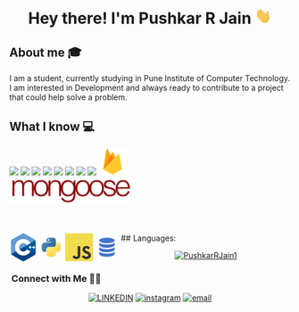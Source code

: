 <h1 align="center">Hey there! I'm Pushkar R Jain <img src="https://raw.githubusercontent.com/ABSphreak/ABSphreak/master/gifs/Hi.gif" width="30px"></h1>


## About me :mortar_board:
I am a student, currently studying in Pune Institute of Computer Technology. I am interested in Development and always ready to contribute to a project that could help solve a problem.

## What I know :computer:
<code><a href="https://www.javascript.com/" target="_blank"><img height="50" src="https://www.vectorlogo.zone/logos/javascript/javascript-ar21.svg"></a></code>
<code><a href="https://reactjs.org/" target="_blank"><img height="50" src="https://www.vectorlogo.zone/logos/reactjs/reactjs-ar21.svg"></a></code>
<code><a href="https://nodejs.org/en/" target="_blank"><img height="50" src="https://www.vectorlogo.zone/logos/nodejs/nodejs-icon.svg"></a></code>
<code><a href="https://www.mongodb.com/" target="_blank"><img height="50" src="https://www.vectorlogo.zone/logos/mongodb/mongodb-ar21.svg"></a></code>
<code><a href="https:#" target="_blank"><img height="50" src="https://www.vectorlogo.zone/logos/w3_html5/w3_html5-ar21.svg"></a></code>
<code><a href="https://getbootstrap.com/" target="_blank"><img height="50" src="https://www.vectorlogo.zone/logos/getbootstrap/getbootstrap-icon.svg"></a></code>
<code><a href="https://git-scm.com//" target="_blank"><img height="50" src="https://www.vectorlogo.zone/logos/git-scm/git-scm-ar21.svg"></a></code>
<code><a href="https://www.mysql.com/" target="_blank"><img height="50" src="https://www.vectorlogo.zone/logos/mysql/mysql-ar21.svg"></a></code>
<code><a href="https:#" target="_blank"><img height="50" src="https://raw.githubusercontent.com/github/explore/80688e429a7d4ef2fca1e82350fe8e3517d3494d/topics/firebase/firebase.png"></a>
</code><code><a href="https:#" target="_blank"><img height="50" src="https://github.com/MarioTerron/logo-images/blob/master/logos/mongoose.png"></a></code>

<br/>



<br/>
## Languages:
<img align="left" width="50px" src="https://raw.githubusercontent.com/github/explore/80688e429a7d4ef2fca1e82350fe8e3517d3494d/topics/cpp/cpp.png"></code>
<img align="left" alt="Python" width="50px" src="https://raw.githubusercontent.com/github/explore/80688e429a7d4ef2fca1e82350fe8e3517d3494d/topics/python/python.png" />
<img align="left" width="50px" src="https://raw.githubusercontent.com/github/explore/80688e429a7d4ef2fca1e82350fe8e3517d3494d/topics/javascript/javascript.png">

<img align="left" alt="SQL" width="50px" src="https://raw.githubusercontent.com/github/explore/80688e429a7d4ef2fca1e82350fe8e3517d3494d/topics/sql/sql.png" />
<br/>

<a href="https://github.com/master30112001">

  <p align="center"> <img src="https://github-readme-stats.vercel.app/api?username=PushkarRJain&count_private=true&show_icons=true&theme=gotham" alt="PushkarRJain1" />

</a>

<br/>

<h3>  &nbsp;Connect with Me 🤝🏻</h3>

<p align="center">
<a href=" https://www.linkedin.com/in/pushkar-jain-3280581b0/"><img alt="LINKEDIN" src="https://www.vectorlogo.zone/logos/linkedin/linkedin-icon.svg"></a> 
 <a href="https://www.instagram.com/__pushkar_jain__/"><img alt="instagram" src="https://www.vectorlogo.zone/logos/instagram/instagram-icon.svg"></a> 
 <a href="mailto:prj20012016@gmail.com"><img alt="email" src="https://www.vectorlogo.zone/logos/gmail/gmail-icon.svg"></a>


</p>



<!--
**PushkarRJain/PushkarRJain** is a ✨ _special_ ✨ repository because its `README.md` (this file) appears on your GitHub profile.

Here are some ideas to get you started:

- 🔭 I’m currently working on ...
- 🌱 I’m currently learning ...
- 👯 I’m looking to collaborate on ...
- 🤔 I’m looking for help with ...
- 💬 Ask me about ...
- 📫 How to reach me: ...
- 😄 Pronouns: ...
- ⚡ Fun fact: ...
-->
